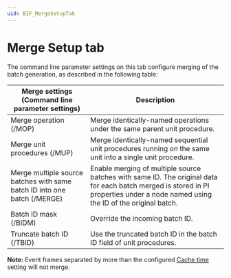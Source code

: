 ```yaml
---
uid: BIF_MergeSetupTab
---
```


# Merge Setup tab

<!-- Unmodified -->

The command line parameter settings on this tab configure merging of the batch generation, as described in the following table:

| Merge settings (Command line parameter settings) | Description |
| ------------------------------------------------ | ----------- |
| Merge operation (/MOP) | Merge identically-named operations under the same parent unit procedure. |
| Merge unit procedures (/MUP) | Merge identically-named sequential unit procedures running on the same unit into a single unit procedure. |
| Merge multiple source batches with same batch ID into one batch (/MERGE) |Enable merging of multiple source batches with same ID. The original data for each batch merged is stored in PI properties under a node named using the ID of the original batch. |
| Batch ID mask (/BIDM) | Override the incoming batch ID. |
| Truncate batch ID (/TBID) | Use the truncated batch ID in the batch ID field of unit procedures. |

**Note:** Event frames separated by more than the configured [Cache time](xref:BIF_TimeSettingsTab#cache-time-cachetimedays) setting will not merge.
